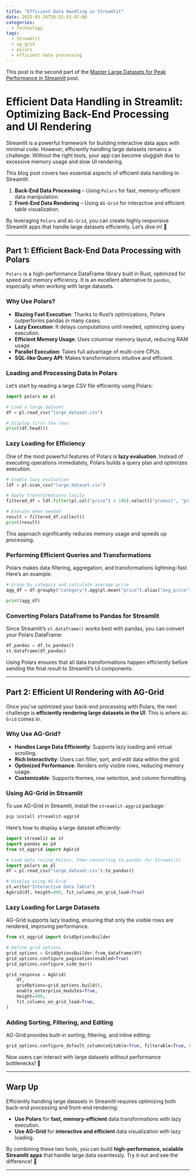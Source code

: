 ```yaml
---
title: "Efficient Data Handling in Streamlit"
date: 2025-03-26T20:55:53-07:00
categories:
  - Technology
tags:
  - Streamlit
  - ag-grid
  - polars
  - efficient data processing
---
```


This post is the second part of the [Master Large Datasets for Peak Performance in Streamlit](https://www.comparepriceacross.com/post/master_large_datasets_for_peak_performance_in_streamlit/) post.

# Efficient Data Handling in Streamlit: Optimizing Back-End Processing and UI Rendering

Streamlit is a powerful framework for building interactive data apps with minimal code. However, efficiently handling large datasets remains a challenge. Without the right tools, your app can become sluggish due to excessive memory usage and slow UI rendering.

This blog post covers two essential aspects of efficient data handling in Streamlit:

1. **Back-End Data Processing** – Using `Polars` for fast, memory-efficient data manipulation.
2. **Front-End Data Rendering** – Using `AG-Grid` for interactive and efficient table visualization.

By leveraging `Polars` and `AG-Grid`, you can create highly responsive Streamlit apps that handle large datasets efficiently. Let’s dive in! 🚀

---

## **Part 1: Efficient Back-End Data Processing with Polars**

`Polars` is a high-performance DataFrame library built in Rust, optimized for speed and memory efficiency. It is an excellent alternative to `pandas`, especially when working with large datasets.

### **Why Use Polars?**

- **Blazing Fast Execution**: Thanks to Rust’s optimizations, Polars outperforms pandas in many cases.
- **Lazy Execution**: It delays computations until needed, optimizing query execution.
- **Efficient Memory Usage**: Uses columnar memory layout, reducing RAM usage.
- **Parallel Execution**: Takes full advantage of multi-core CPUs.
- **SQL-like Query API**: Makes transformations intuitive and efficient.

### **Loading and Processing Data in Polars**

Let’s start by reading a large CSV file efficiently using Polars:

```python
import polars as pl

# Load a large dataset
df = pl.read_csv("large_dataset.csv")

# Display first few rows
print(df.head())
```

### **Lazy Loading for Efficiency**

One of the most powerful features of Polars is **lazy evaluation**. Instead of executing operations immediately, Polars builds a query plan and optimizes execution.

```python
# Enable lazy evaluation
ldf = pl.scan_csv("large_dataset.csv")

# Apply transformations lazily
filtered_df = ldf.filter(pl.col("price") > 100).select(["product", "price"])

# Execute when needed
result = filtered_df.collect()
print(result)
```

This approach significantly reduces memory usage and speeds up processing.

<script async src="https://pagead2.googlesyndication.com/pagead/js/adsbygoogle.js"></script>
<!-- cpa -->
<ins class="adsbygoogle"
     style="display:block"
     data-ad-client="ca-pub-2843564932689995"
     data-ad-slot="3526097725"
     data-ad-format="auto"
     data-full-width-responsive="true"></ins>
<script>
     (adsbygoogle = window.adsbygoogle || []).push({});
</script>

### **Performing Efficient Queries and Transformations**

Polars makes data filtering, aggregation, and transformations lightning-fast. Here’s an example:

```python
# Group by category and calculate average price
agg_df = df.groupby("category").agg(pl.mean("price").alias("avg_price"))

print(agg_df)
```

### **Converting Polars DataFrame to Pandas for Streamlit**

Since Streamlit’s `st.dataframe()` works best with pandas, you can convert your Polars DataFrame:

```python
df_pandas = df.to_pandas()
st.dataframe(df_pandas)
```

Using Polars ensures that all data transformations happen efficiently before sending the final result to Streamlit’s UI components.

---

## **Part 2: Efficient UI Rendering with AG-Grid**

Once you’ve optimized your back-end processing with Polars, the next challenge is **efficiently rendering large datasets in the UI**. This is where `AG-Grid` comes in.

### **Why Use AG-Grid?**

- **Handles Large Data Efficiently**: Supports lazy loading and virtual scrolling.
- **Rich Interactivity**: Users can filter, sort, and edit data within the grid.
- **Optimized Performance**: Renders only visible rows, reducing memory usage.
- **Customizable**: Supports themes, row selection, and column formatting.

### **Using AG-Grid in Streamlit**

To use AG-Grid in Streamlit, install the `streamlit-aggrid` package:

```sh
pip install streamlit-aggrid
```

Here’s how to display a large dataset efficiently:

```python
import streamlit as st
import pandas as pd
from st_aggrid import AgGrid

# Load data (using Polars, then converting to pandas for Streamlit)
import polars as pl
df = pl.read_csv("large_dataset.csv").to_pandas()

# Display using AG-Grid
st.write("Interactive Data Table")
AgGrid(df, height=400, fit_columns_on_grid_load=True)
```

### **Lazy Loading for Large Datasets**

AG-Grid supports lazy loading, ensuring that only the visible rows are rendered, improving performance.

```python
from st_aggrid import GridOptionsBuilder

# Define grid options
grid_options = GridOptionsBuilder.from_dataframe(df)
grid_options.configure_pagination(enabled=True)
grid_options.configure_side_bar()

grid_response = AgGrid(
    df,
    gridOptions=grid_options.build(),
    enable_enterprise_modules=True,
    height=400,
    fit_columns_on_grid_load=True,
)
```

### **Adding Sorting, Filtering, and Editing**

AG-Grid provides built-in sorting, filtering, and inline editing:

```python
grid_options.configure_default_column(editable=True, filterable=True, sortable=True)
```

Now users can interact with large datasets without performance bottlenecks! 🎉

---

## **Warp Up**

Efficiently handling large datasets in Streamlit requires optimizing both back-end processing and front-end rendering:

- **Use Polars** for **fast, memory-efficient** data transformations with lazy execution.
- **Use AG-Grid** for **interactive and efficient** data visualization with lazy loading.

By combining these two tools, you can build **high-performance, scalable Streamlit apps** that handle large data seamlessly. Try it out and see the difference! 🚀

---
